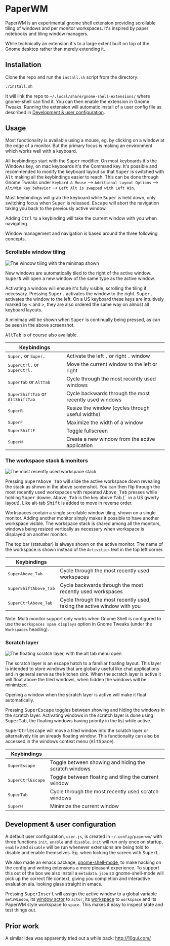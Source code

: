 # PaperWM #

PaperWM is an experimental gnome shell extension providing scrollable tiling of windows and per monitor workspaces. It's inspired by paper notebooks and tiling window managers.

While technically an extension it's to a large extent built on top of the Gnome desktop rather than merely extending it.

## Installation

Clone the repo and run the `install.sh` script from the directory:
```bash
./install.sh
```
It will link the repo to `~/.local/share/gnome-shell-extensions/` where gnome-shell can find it. You can then enable the extension in Gnome Tweaks. Running the extension will automatic install of a user config file as described in [Development & user configuration](#development--user-configuration).

## Usage ##

Most functionality is available using a mouse, eg. by clicking on a window at the edge of a monitor. But the primary focus is making an environment which works well with a keyboard.

All keybindings start with the <kbd>Super</kbd> modifier. On most keyboards it's the Windows key, on mac keyboards it's the Command key. It's possible and recommended to modify the keyboard layout so that <kbd>Super</kbd> is switched with <kbd>Alt</kbd> making all the keybindings easier to reach. This can be done through Gnome Tweaks under `Keybard & Mouse` ⟶ `Additional Layout Options` ⟶ `Alt/Win key behavior` ⟶ `Left Alt is swapped with Left Win`.

Most keybindings will grab the keyboard while <kbd>Super</kbd> is held down, only switching focus when <kbd>Super</kbd> is released. <kbd>Escape</kbd> will abort the navigation taking you back to the previously active window.

Adding <kbd>Ctrl</kbd> to a keybinding will take the current window with you when navigating.

Window management and navigation is based around the three following concepts.

### Scrollable window tiling ###

![The window tiling with the minimap shown](https://github.com/paperwm/media/blob/master/tiling.png)

New windows are automatically tiled to the right of the active window. <kbd>Super</kbd><kbd>N</kbd> will open a new window of the same type as the active window.

Activating a window will ensure it's fully visible, scrolling the tiling if necessary. Pressing <kbd>Super</kbd><kbd>.</kbd> activates the window to the right. <kbd>Super</kbd><kbd>,</kbd> activates the window to the left. On a US keyboard these keys are intuitively marked by <kbd><</kbd> and <kbd>></kbd>, they are also ordered the same way on almost all keyboard layouts.

A minimap will be shown when <kbd>Super</kbd> is continually being pressed, as can be seen in the above screenshot.

<kbd>Alt</kbd><kbd>Tab</kbd> is of course also available.

| Keybindings                                                                                    |                                                             |
| ------                                                                                         | -------                                                     |
| <kbd>Super</kbd><kbd>,</kbd> or <kbd>Super</kbd><kbd>.</kbd>                                   | Activate the left <kbd>,</kbd> or right <kbd>.</kbd> window |
| <kbd>Super</kbd><kbd>Ctrl</kbd><kbd>,</kbd> or <kbd>Super</kbd><kbd>Ctrl</kbd><kbd>.</kbd>     | Move the current window to the left or right                |
| <kbd>Super</kbd><kbd>Tab</kbd> or <kbd>Alt</kbd><kbd>Tab</kbd>                                 | Cycle through the most recently used windows                |
| <kbd>Super</kbd><kbd>Shift</kbd><kbd>Tab</kbd> or <kbd>Alt</kbd><kbd>Shift</kbd><kbd>Tab</kbd> | Cycle backwards through the most recently used windows      |
| <kbd>Super</kbd><kbd>R</kbd>                                                                   | Resize the window (cycles through useful widths)            |
| <kbd>Super</kbd><kbd>F</kbd>                                                                   | Maximize the width of a window                              |
| <kbd>Super</kbd><kbd>Shift</kbd><kbd>F</kbd>                                                   | Toggle fullscreen                                           |
| <kbd>Super</kbd><kbd>N</kbd>                                                                   | Create a new window from the active application             |


### The workspace stack & monitors ###

![The most recently used workspace stack](https://github.com/paperwm/media/blob/master/stack.png)

Pressing <kbd>Super</kbd><kbd>Above_Tab</kbd> will slide the active workspace down revealing the stack as shown in the above screenshot. You can then flip through the most recently used workspaces with repeated <kbd>Above_Tab</kbd> presses while holding <kbd>Super</kbd> downe. <kbd>Above_Tab</kbd> is the key above <kbd>Tab</kbd> (<kbd>\`</kbd> in a US qwerty layout). Like alt-tab <kbd>Shift</kbd> is added to move in reverse order.

Workspaces contain a single scrollable window tiling, shown on a single monitor. Adding another monitor simply makes it possible to have another workspace visible. The workspace stack is shared among all the monitors, windows being resized vertically as necessary when workspace is displayed on another monitor.

The top bar (statusbar) is always shown on the active monitor. The name of the workspace is shown instead of the `Activities` text in the top left corner.

| Keybindings                                          |                                                                         |
| ------                                               | -------                                                                 |
| <kbd>Super</kbd><kbd>Above_Tab</kbd>                 | Cycle through the most recently used workspaces                         |
| <kbd>Super</kbd><kbd>Shift</kbd><kbd>Above_Tab</kbd> | Cycle backwards through the most recently used workspaces               |
| <kbd>Super</kbd><kbd>Ctrl</kbd><kbd>Above_Tab</kbd>  | Cycle through the most recently used, taking the active window with you |

Note: Multi monitor support only works when Gnome Shell is configured to use the `Workspaces span displays` option in Gnome Tweaks (under the `Workspaces` heading).

### Scratch layer ###

![The floating scratch layer, with the alt tab menu open](https://github.com/paperwm/media/blob/master/scratch.png)

The scratch layer is an escape hatch to a familiar floating layout. This layer is intended to store windows that are globally useful like chat applications and in general serve as the kitchen sink.
When the scratch layer is active it will float above the tiled windows, when hidden the windows will be minimized. 

Opening a window when the scratch layer is active will make it float automatically.

Pressing <kbd>Super</kbd><kbd>Escape</kbd> toggles between showing and hiding the windows in the scratch layer. Activating windows in the scratch layer is done using <kbd>Super</kbd><kbd>Tab</kbd>, the floating windows having priority in the list while active.

<kbd>Super</kbd><kbd>Ctrl</kbd><kbd>Escape</kbd> will move a tiled window into the scratch layer or alternatively tile an already floating window. This functionality can also be accessed in the windows context menu (<kbd>Alt</kbd><kbd>Space</kbd>).

| Keybindings                                      |                                                       |
| ------                                           | -------                                               |
| <kbd>Super</kbd><kbd>Escape</kbd>                | Toggle between showing and hiding the scratch windows |
| <kbd>Super</kbd><kbd>Ctrl</kbd><kbd>Escape</kbd> | Toggle between floating and tiling the current window |
| <kbd>Super</kbd><kbd>Tab</kbd>                   | Cycle through the most recently used scratch windows  |
| <kbd>Super</kbd><kbd>H</kbd>                     | Minimize the current window                           |

## Development & user configuration ##

A default user configuration, `user.js`, is created in `~/.config/paperwm/` with three functions `init`, `enable` and `disable`. `init` will run only once on startup, `enable` and `disable` will be run whenever extensions are being told to disable and enable themselves. Eg. when locking the screen with <kbd>Super</kbd><kbd>L</kbd>.

We also made an emacs package, [gnome-shell-mode](https://github.com/paperwm/gnome-shell-mode), to make hacking on the config and writing extensions a more pleasant experience. To support this out of the box we also install a `metadata.json` so gnome-shell-mode will pick up the correct file context, giving you completion and interactive evaluation ala. looking glass straight in emacs.

Pressing <kbd>Super</kbd><kbd>Insert</kbd> will assign the active window to a global variable `metaWindow`, its [window actor](https://developer.gnome.org/meta/stable/MetaWindowActor.html) to `actor`, its [workspace](https://developer.gnome.org/meta/stable/MetaWorkspace.html) to `workspace` and its PaperWM style workspace to `space`. This makes it easy to inspect state and test things out.

## Prior work ##

A similar idea was apparently tried out a while back: http://10gui.com/
